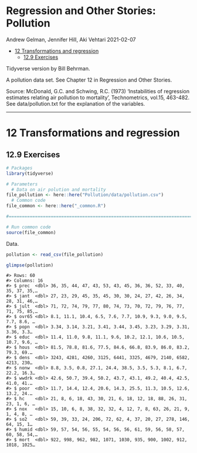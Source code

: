 Regression and Other Stories: Pollution
================
Andrew Gelman, Jennifer Hill, Aki Vehtari
2021-02-07

-   [12 Transformations and regression](#transformations-and-regression)
    -   [12.9 Exercises](#exercises)

Tidyverse version by Bill Behrman.

A pollution data set. See Chapter 12 in Regression and Other Stories.

Source: McDonald, G.C. and Schwing, R.C. (1973) ‘Instabilities of
regression estimates relating air pollution to mortality’,
Technometrics, vol.15, 463-482. See data/pollution.txt for the
explanation of the variables.

------------------------------------------------------------------------

# 12 Transformations and regression

## 12.9 Exercises

``` r
# Packages
library(tidyverse)

# Parameters
  # Data on air polution and mortality
file_pollution <- here::here("Pollution/data/pollution.csv")
  # Common code
file_common <- here::here("_common.R")

#===============================================================================

# Run common code
source(file_common)
```

Data.

``` r
pollution <- read_csv(file_pollution)

glimpse(pollution)
```

    #> Rows: 60
    #> Columns: 16
    #> $ prec  <dbl> 36, 35, 44, 47, 43, 53, 43, 45, 36, 36, 52, 33, 40, 35, 37, 35,…
    #> $ jant  <dbl> 27, 23, 29, 45, 35, 45, 30, 30, 24, 27, 42, 26, 34, 28, 31, 46,…
    #> $ jult  <dbl> 71, 72, 74, 79, 77, 80, 74, 73, 70, 72, 79, 76, 77, 71, 75, 85,…
    #> $ ovr65 <dbl> 8.1, 11.1, 10.4, 6.5, 7.6, 7.7, 10.9, 9.3, 9.0, 9.5, 7.7, 8.6, …
    #> $ popn  <dbl> 3.34, 3.14, 3.21, 3.41, 3.44, 3.45, 3.23, 3.29, 3.31, 3.36, 3.3…
    #> $ educ  <dbl> 11.4, 11.0, 9.8, 11.1, 9.6, 10.2, 12.1, 10.6, 10.5, 10.7, 9.6, …
    #> $ hous  <dbl> 81.5, 78.8, 81.6, 77.5, 84.6, 66.8, 83.9, 86.0, 83.2, 79.3, 69.…
    #> $ dens  <dbl> 3243, 4281, 4260, 3125, 6441, 3325, 4679, 2140, 6582, 4213, 230…
    #> $ nonw  <dbl> 8.8, 3.5, 0.8, 27.1, 24.4, 38.5, 3.5, 5.3, 8.1, 6.7, 22.2, 16.3…
    #> $ wwdrk <dbl> 42.6, 50.7, 39.4, 50.2, 43.7, 43.1, 49.2, 40.4, 42.5, 41.0, 41.…
    #> $ poor  <dbl> 11.7, 14.4, 12.4, 20.6, 14.3, 25.5, 11.3, 10.5, 12.6, 13.2, 24.…
    #> $ hc    <dbl> 21, 8, 6, 18, 43, 30, 21, 6, 18, 12, 18, 88, 26, 31, 23, 1, 6, …
    #> $ nox   <dbl> 15, 10, 6, 8, 38, 32, 32, 4, 12, 7, 8, 63, 26, 21, 9, 1, 4, 8, …
    #> $ so2   <dbl> 59, 39, 33, 24, 206, 72, 62, 4, 37, 20, 27, 278, 146, 64, 15, 1…
    #> $ humid <dbl> 59, 57, 54, 56, 55, 54, 56, 56, 61, 59, 56, 58, 57, 60, 58, 54,…
    #> $ mort  <dbl> 922, 998, 962, 982, 1071, 1030, 935, 900, 1002, 912, 1018, 1025…
